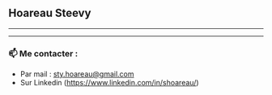 ## Hoareau Steevy

**  **
***


### 📫 Me contacter :

- Par mail : sty.hoareau@gmail.com
- Sur Linkedin (https://www.linkedin.com/in/shoareau/)

<!--
**Hosaro/Hosaro** is a ✨ _special_ ✨ repository because its `README.md` (this file) appears on your GitHub profile.

Here are some ideas to get you started:

- 🔭 I’m currently working on ...
- 🌱 I’m currently learning ...
- 👯 I’m looking to collaborate on ...
- 🤔 I’m looking for help with ...
- 💬 Ask me about ...
- 📫 How to reach me: ...
- 😄 Pronouns: ...
- ⚡ Fun fact: ...
-->
